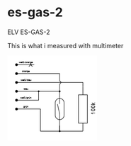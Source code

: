 # es-gas-2
ELV ES-GAS-2

This is what i measured with multimeter

![schematics](schematic_es-gas-2.png)
